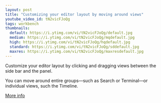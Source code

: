```yaml
---
layout: post
title: "Customizing your editor layout by moving around views"
youtube_video_id: tN2vicFJoQg
tags: workbench
thumbnails:
  default: https://i.ytimg.com/vi/tN2vicFJoQg/default.jpg
  medium: https://i.ytimg.com/vi/tN2vicFJoQg/mqdefault.jpg
  high: https://i.ytimg.com/vi/tN2vicFJoQg/hqdefault.jpg
  standard: https://i.ytimg.com/vi/tN2vicFJoQg/sddefault.jpg
  maxres: https://i.ytimg.com/vi/tN2vicFJoQg/maxresdefault.jpg
---
```


Customize your editor layout by clicking and dragging views between the side bar and the panel.

You can move around entire groups—such as Search or Terminal—or individual views, such the Timeline.

[More info](https://code.visualstudio.com/updates/v1_46#_flexible-layout)